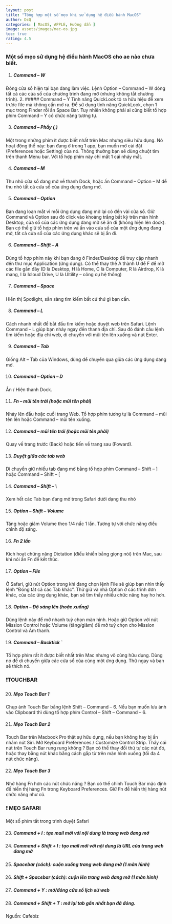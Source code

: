```yaml
---
layout: post
title: "Tổng hợp một số mẹo khi sử dụng hệ điều hành MacOS"
author: DcQ
categories: [ MacOS, APPLE, Hướng dẫn ]
image: assets/images/mac-os.jpg
toc: true
rating: 4.5
---
```


### Một số mẹo sử dụng hệ điều hành MacOS cho ae nào chưa biết.

1. ##### Command – W
  Đóng cửa sổ hiện tại bạn đang làm việc. Lệnh Option – Command – W đóng tất cả các cửa sổ của chương trình đang mở (nhưng không tắt chương trình).
2. ##### Command – Y
  Tính năng QuickLook tỏ ra hữu hiệu để xem trước file mà không cần mở ra. Để sử dụng tính năng QuickLook, chọn 1 mục trong Finder rồi ấn Space Bar. Tuy nhiên không phải ai cũng biết tổ hợp phím Command – Y có chức năng tương tự.

3. ##### Command – Phẩy (,)
  Một trong những phím ít được biết nhất trên Mac nhưng siêu hữu dụng. Nó hoạt động thế này: bạn đang ở trong 1 app, bạn muốn mở cài đặt (Preferences hoặc Setting) của nó. Thông thường bạn sẽ dùng chuột tìm trên thanh Menu bar. Với tổ hợp phím này chỉ mất 1 cái nháy mắt.

4. ##### Command – M
  Thu nhỏ cửa sổ đang mở về thanh Dock, hoặc ấn Command – Option – M để thu nhỏ tất cả cửa sổ của ứng dụng đang mở.

5. ##### Command – Option
  Bạn đang loạn mắt vì mỗi ứng dụng đang mở lại có đến vài cửa sổ. Giữ Command và Option sau đó click vào khoảng trắng bất kỳ trên màn hình Desktop, cửa sổ của các ứng dụng đang mở sẽ ấn đi (không hiện lên dock). Bạn có thể giữ tổ hợp phím trên và ấn vào cửa sổ của một ứng dụng đang mở, tất cả cửa sổ của các ứng dụng khác sẽ bị ẩn đi.

6. ##### Command – Shift – A
  Dùng tổ hợp phím này khi bạn đang ở Finder/Desktop để truy cập nhanh đến thư mục Application (ứng dụng). Có thể thay thế A thành U để F để mở các file gần đây (D là Desktop, H là Home, C là Computer, R là Airdrop, K là mạng, I là Icloud Drive, U là Ultility – công cụ hệ thống)

7. ##### Command – Space
  Hiển thị Spotlight, sẵn sàng tìm kiếm bất cứ thứ gì bạn cần.

8. ##### Command – L
  Cách nhanh nhất để bắt đầu tìm kiếm hoặc duyệt web trên Safari. Lệnh Command – L giúp bạn nhảy ngay đến thanh địa chỉ. Sau đó đánh câu lệnh tìm kiếm hoặc địa chỉ web, di chuyển với mũi tên lên xuống và nút Enter.

9. ##### Command – Tab
  Giống Alt – Tab của Windows, dùng để chuyển qua giữa các ứng dụng đang mở.

10. ##### Command – Option – D
  Ẩn / Hiện thanh Dock.

11. ##### Fn – mũi tên trái (hoặc mũi tên phải)
  Nhảy lên đầu hoặc cuối trang Web. Tổ hợp phím tương tự là Command – mũi tên lên hoặc Command – mũi tên xuống.

12. ##### Command – mũi tên trái (hoặc mũi tên phải)
  Quay về trang trước (Back) hoặc tiến về trang sau (Foward).

13. ##### Duyệt giữa các tab web
  Di chuyển giữ nhiều tab đang mở bằng tổ hợp phím Command – Shift – ] hoặc Command – Shift – [

14. ##### Command – Shift – \
  Xem hết các Tab bạn đang mở trong Safari dưới dạng thu nhỏ

15. ##### Option – Shift – Volume
  Tăng hoặc giảm Volume theo 1/4 nấc 1 lần. Tương tự với chức năng điều chỉnh độ sáng.

16. ##### Fn 2 lần
  Kích hoạt chứng năng Dictation (điều khiển bằng giọng nói) trên Mac, sau khi nói ấn Fn để kết thúc.

17. ##### Option – File
  Ở Safari, giữ nút Option trong khi đang chọn lệnh File sẽ giúp bạn nhìn thấy lệnh “Đóng tất cả các Tab khác”. Thử giữ và nhả Option ở các trình đơn khác, của các ứng dụng khác, bạn sẽ tìm thấy nhiều chức năng hay ho hơn.

18. ##### Option – Độ sáng lên (hoặc xuống)
  Dùng lệnh này để mở nhanh tuỳ chọn màn hình. Hoặc giữ Option với nút Mission Control hoặc Volume (tăng/giảm) để mở tuỳ chọn cho Mission Control và Âm thanh.

19. ##### Command – Backtick `
  Tổ hợp phím rất ít được biết nhất trên Mac nhưng vô cùng hữu dụng. Dùng nó để di chuyển giữa các cửa sổ của cùng một ứng dụng. Thử ngay và bạn sẽ thích nó.

### ❗TOUCHBAR

20. ##### Mẹo Touch Bar 1
  Chụp ảnh Touch Bar bằng lệnh Shift – Command – 6. Nếu bạn muốn lưu ảnh vào Clipboard thì dùng tổ hợp phím Control – Shift – Command – 6.

21. ##### Mẹo Touch Bar 2
  Touch Bar trên Macbook Pro thật sự hữu dụng, nếu bạn không hay bị ấn nhầm nút Siri. Mở Keyboard Preferences / Customize Control Strip. Thấy cái nút trên Touch Bar rung rung không ? Bạn có thể thay đổi thứ tự các nút đó, hoặc thay bằng nút khác bằng cách gắp từ trên màn hình xuống (tối đa 4 nút chức năng).

22. ##### Mẹo Touch Bar 3
  Nhớ hàng Fn hơn các nút chức năng ? Bạn có thể chỉnh Touch Bar mặc định để hiển thị hàng Fn trong Keyboard Preferences. Giữ Fn để hiển thị hàng nút chức năng như cũ.

### ❗ MẸO SAFARI

  Một số phím tắt trong trình duyệt Safari

23. ##### Command + I : tạo mail mới với nội dung là trang web đang mở

25. ##### Command + Shift + I : tạo mail mới với nội dung là URL của trang web đang mở

26. ##### Spacebar (cách): cuộn xuống trang web đang mở (1 màn hình)

27. ##### Shift + Spacebar (cách): cuộn lên trang web đang mở (1 màn hình)

28. ##### Command + Y : mở/đóng cửa sổ lịch sử web

29. ##### Command + Shift + T : mở lại tab gần nhất bạn đã đóng.

Nguồn: Cafebiz